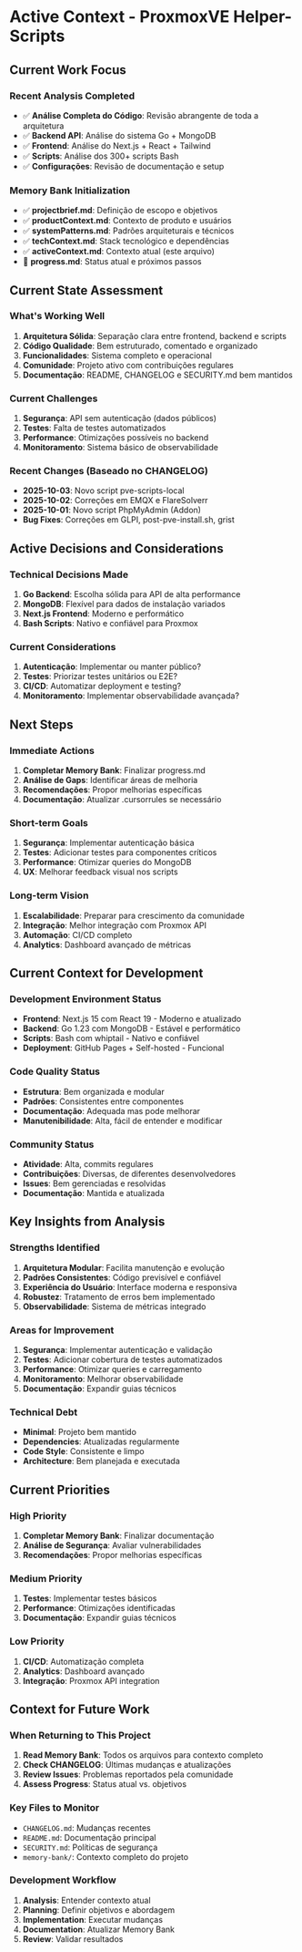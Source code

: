 # Active Context - ProxmoxVE Helper-Scripts

## Current Work Focus

### Recent Analysis Completed
- ✅ **Análise Completa do Código**: Revisão abrangente de toda a arquitetura
- ✅ **Backend API**: Análise do sistema Go + MongoDB
- ✅ **Frontend**: Análise do Next.js + React + Tailwind
- ✅ **Scripts**: Análise dos 300+ scripts Bash
- ✅ **Configurações**: Revisão de documentação e setup

### Memory Bank Initialization
- ✅ **projectbrief.md**: Definição de escopo e objetivos
- ✅ **productContext.md**: Contexto de produto e usuários
- ✅ **systemPatterns.md**: Padrões arquiteturais e técnicos
- ✅ **techContext.md**: Stack tecnológico e dependências
- ✅ **activeContext.md**: Contexto atual (este arquivo)
- 🔄 **progress.md**: Status atual e próximos passos

## Current State Assessment

### What's Working Well
1. **Arquitetura Sólida**: Separação clara entre frontend, backend e scripts
2. **Código Qualidade**: Bem estruturado, comentado e organizado
3. **Funcionalidades**: Sistema completo e operacional
4. **Comunidade**: Projeto ativo com contribuições regulares
5. **Documentação**: README, CHANGELOG e SECURITY.md bem mantidos

### Current Challenges
1. **Segurança**: API sem autenticação (dados públicos)
2. **Testes**: Falta de testes automatizados
3. **Performance**: Otimizações possíveis no backend
4. **Monitoramento**: Sistema básico de observabilidade

### Recent Changes (Baseado no CHANGELOG)
- **2025-10-03**: Novo script pve-scripts-local
- **2025-10-02**: Correções em EMQX e FlareSolverr
- **2025-10-01**: Novo script PhpMyAdmin (Addon)
- **Bug Fixes**: Correções em GLPI, post-pve-install.sh, grist

## Active Decisions and Considerations

### Technical Decisions Made
1. **Go Backend**: Escolha sólida para API de alta performance
2. **MongoDB**: Flexível para dados de instalação variados
3. **Next.js Frontend**: Moderno e performático
4. **Bash Scripts**: Nativo e confiável para Proxmox

### Current Considerations
1. **Autenticação**: Implementar ou manter público?
2. **Testes**: Priorizar testes unitários ou E2E?
3. **CI/CD**: Automatizar deployment e testing?
4. **Monitoramento**: Implementar observabilidade avançada?

## Next Steps

### Immediate Actions
1. **Completar Memory Bank**: Finalizar progress.md
2. **Análise de Gaps**: Identificar áreas de melhoria
3. **Recomendações**: Propor melhorias específicas
4. **Documentação**: Atualizar .cursorrules se necessário

### Short-term Goals
1. **Segurança**: Implementar autenticação básica
2. **Testes**: Adicionar testes para componentes críticos
3. **Performance**: Otimizar queries do MongoDB
4. **UX**: Melhorar feedback visual nos scripts

### Long-term Vision
1. **Escalabilidade**: Preparar para crescimento da comunidade
2. **Integração**: Melhor integração com Proxmox API
3. **Automação**: CI/CD completo
4. **Analytics**: Dashboard avançado de métricas

## Current Context for Development

### Development Environment Status
- **Frontend**: Next.js 15 com React 19 - Moderno e atualizado
- **Backend**: Go 1.23 com MongoDB - Estável e performático
- **Scripts**: Bash com whiptail - Nativo e confiável
- **Deployment**: GitHub Pages + Self-hosted - Funcional

### Code Quality Status
- **Estrutura**: Bem organizada e modular
- **Padrões**: Consistentes entre componentes
- **Documentação**: Adequada mas pode melhorar
- **Manutenibilidade**: Alta, fácil de entender e modificar

### Community Status
- **Atividade**: Alta, commits regulares
- **Contribuições**: Diversas, de diferentes desenvolvedores
- **Issues**: Bem gerenciadas e resolvidas
- **Documentação**: Mantida e atualizada

## Key Insights from Analysis

### Strengths Identified
1. **Arquitetura Modular**: Facilita manutenção e evolução
2. **Padrões Consistentes**: Código previsível e confiável
3. **Experiência do Usuário**: Interface moderna e responsiva
4. **Robustez**: Tratamento de erros bem implementado
5. **Observabilidade**: Sistema de métricas integrado

### Areas for Improvement
1. **Segurança**: Implementar autenticação e validação
2. **Testes**: Adicionar cobertura de testes automatizados
3. **Performance**: Otimizar queries e carregamento
4. **Monitoramento**: Melhorar observabilidade
5. **Documentação**: Expandir guias técnicos

### Technical Debt
- **Minimal**: Projeto bem mantido
- **Dependencies**: Atualizadas regularmente
- **Code Style**: Consistente e limpo
- **Architecture**: Bem planejada e executada

## Current Priorities

### High Priority
1. **Completar Memory Bank**: Finalizar documentação
2. **Análise de Segurança**: Avaliar vulnerabilidades
3. **Recomendações**: Propor melhorias específicas

### Medium Priority
1. **Testes**: Implementar testes básicos
2. **Performance**: Otimizações identificadas
3. **Documentação**: Expandir guias técnicos

### Low Priority
1. **CI/CD**: Automatização completa
2. **Analytics**: Dashboard avançado
3. **Integração**: Proxmox API integration

## Context for Future Work

### When Returning to This Project
1. **Read Memory Bank**: Todos os arquivos para contexto completo
2. **Check CHANGELOG**: Últimas mudanças e atualizações
3. **Review Issues**: Problemas reportados pela comunidade
4. **Assess Progress**: Status atual vs. objetivos

### Key Files to Monitor
- `CHANGELOG.md`: Mudanças recentes
- `README.md`: Documentação principal
- `SECURITY.md`: Políticas de segurança
- `memory-bank/`: Contexto completo do projeto

### Development Workflow
1. **Analysis**: Entender contexto atual
2. **Planning**: Definir objetivos e abordagem
3. **Implementation**: Executar mudanças
4. **Documentation**: Atualizar Memory Bank
5. **Review**: Validar resultados

